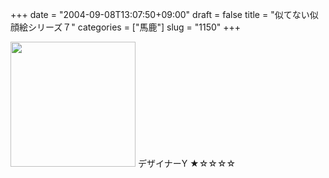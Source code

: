 +++
date = "2004-09-08T13:07:50+09:00"
draft = false
title = "似てない似顔絵シリーズ７"
categories = ["馬鹿"]
slug = "1150"
+++

<img src="http://ieiriblog.jugem.jp/?image=4022" width="200" height="200" alt="" class="pict" />
デザイナーY
★☆☆☆☆
